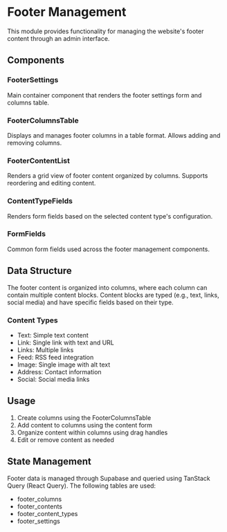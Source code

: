 # Footer Management

This module provides functionality for managing the website's footer content through an admin interface.

## Components

### FooterSettings
Main container component that renders the footer settings form and columns table.

### FooterColumnsTable
Displays and manages footer columns in a table format. Allows adding and removing columns.

### FooterContentList
Renders a grid view of footer content organized by columns. Supports reordering and editing content.

### ContentTypeFields
Renders form fields based on the selected content type's configuration.

### FormFields
Common form fields used across the footer management components.

## Data Structure

The footer content is organized into columns, where each column can contain multiple content blocks. Content blocks are typed (e.g., text, links, social media) and have specific fields based on their type.

### Content Types
- Text: Simple text content
- Link: Single link with text and URL
- Links: Multiple links
- Feed: RSS feed integration
- Image: Single image with alt text
- Address: Contact information
- Social: Social media links

## Usage

1. Create columns using the FooterColumnsTable
2. Add content to columns using the content form
3. Organize content within columns using drag handles
4. Edit or remove content as needed

## State Management

Footer data is managed through Supabase and queried using TanStack Query (React Query). The following tables are used:
- footer_columns
- footer_contents
- footer_content_types
- footer_settings